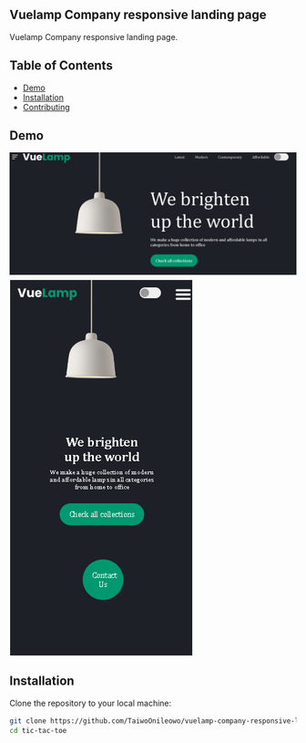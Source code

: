 ## Vuelamp Company responsive landing page

Vuelamp Company responsive landing page.

## Table of Contents
- [Demo](#demo)
- [Installation](#installation)
- [Contributing](#contributing)

## Demo
![Vuelamp page demo](images/image.png)
![Vuelamp responsive page demo](images/image-1.png)

## Installation

Clone the repository to your local machine:

```bash
git clone https://github.com/TaiwoOnileowo/vuelamp-company-responsive-landing-page.git
cd tic-tac-toe  